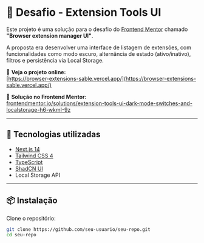 # 🧩 Desafio - Extension Tools UI

Este projeto é uma solução para o desafio do [Frontend Mentor]([https://www.frontendmentor.io/challenges](https://www.frontendmentor.io/challenges/browser-extension-manager-ui-yNZnOfsMAp)) chamado **"Browser extension manager UI"**.

A proposta era desenvolver uma interface de listagem de extensões, com funcionalidades como modo escuro, alternância de estado (ativo/inativo), filtros e persistência via Local Storage.

🔗 **Veja o projeto online:**  
[https://browser-extensions-sable.vercel.app/](https://browser-extensions-sable.vercel.app/)

🔗 **Solução no Frontend Mentor:**  
[frontendmentor.io/solutions/extension-tools-ui-dark-mode-switches-and-localstorage-h6-wkmI-9z](https://www.frontendmentor.io/solutions/extension-tools-ui-dark-mode-switches-and-localstorage-h6-wkmI-9z)

---

## 🚀 Tecnologias utilizadas

- [Next.js 14](https://nextjs.org/)
- [Tailwind CSS 4](https://tailwindcss.com/)
- [TypeScript](https://www.typescriptlang.org/)
- [ShadCN UI](https://ui.shadcn.com/)
- Local Storage API

---

## 📦 Instalação

Clone o repositório:

```bash
git clone https://github.com/seu-usuario/seu-repo.git
cd seu-repo
